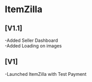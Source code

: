 # ItemZilla

## [V1.1]
-Added Seller Dashboard <br>
-Added Loading on images

## [V1]
-Launched ItemZilla with Test Payment